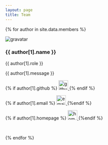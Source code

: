 ```yaml
---
layout: page
title: Team
---
```


{% for author in site.data.members %}

<div class="empty"></div>

<a name="{{ author[0] }}"></a>
<img class="author-gravatar" src="http://www.gravatar.com/avatar/{{ author[1].gravatar }}?d=mm&s=55" alt="gravatar" />
### {{ author[1].name }}
<div class="author-role">{{ author[1].role }}</div>

{{ author[1].message }}

<div class="author-contact">

{% if author[1].github %}
<a href="https://github.com/{{ author[1].github }}" target="_blank">
<img src="{{ site.baseurl }}/public/imgs/icon_github.svg" with="30" height="30" alt="github"/>
</a>
{% endif %}

{% if author[1].email %}
<a href="mailto:{{ author[1].email }}" target="_top">
<img src="{{ site.baseurl }}/public/imgs/icon_mail.svg" with="30" height="30" alt="email"/>
</a>
{%endif %}

{% if author[1].homepage %}
<a href="{{ author[1].homepage }}" target="_blank">
<img src="{{ site.baseurl }}/public/imgs/icon_home.svg" with="30" height="30" alt="homepage"/>
</a>
{%endif %}
</div>
<br>

{% endfor %}

